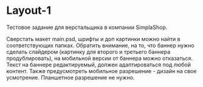# Layout-1

Тестовое задание для верстальщика в компании SimplaShop.

Сверстать макет main.psd, шрифты и доп картинки можно найти в соответствующих папках. Обратить внимание, на то, что баннер нужно сделать слайдером (картинку для второго и третьего баннера продублировать), на мобильной версии от баннера можно отказаться. Текст на баннере редактируемый, должен адаптироваться под любой контент. Также предусмотреть мобильное разрешение - дизайн на свое усмотрение. Планшетное разрешение не нужно.
